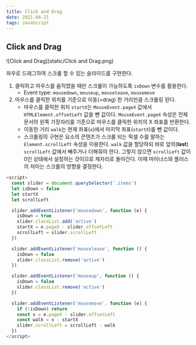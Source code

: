```yaml
---
title: Click and Drag
date: 2021-04-21
tags: JavaScript
---
```


## Click and Drag

![Click and Drag](static/Click and Drag.png)

좌우로 드래그하여 스크롤 할 수 있는 슬라이드를 구현한다.

1. 클릭하고 마우스를 움직였을 때만 스크롤이 가능하도록 `isDown` 변수를 활용한다.
   - Event type: `mousedown`, `mouseup`, `mouseleave`, `mousemove`
2. 마우스를 클릭한 위치를 기준으로 이동(=drag) 한 거리만큼 스크롤링 된다.
   - 마우스를 클릭한 위치 `startX`는 `MouseEvent.pageX` 값에서 `HTMLElement.offsetLeft` 값을 뺀 값이다. `MouseEvent.pageX` 속성은 전체 문서의 왼쪽 가장자리를 기준으로 마우스를 클릭한 위치의 X 좌표를 반환한다.
   - 이동한 거리 `walk`는 현재 좌표(`x`)에서 마지막 좌표(`startX`)를 뺀 값이다.
   - 스크롤링의 구현은 요소의 콘텐츠가 스크롤 되는 픽셀 수를 말하는 `Element.scrollLeft` 속성을 이용한다. `walk` 값을 할당하되 바로 앞의(**last**) `scrollLeft` 값에서 빼주거나 더해줘야 한다. 그렇지 않으면 `scrollLeft` 값이 0인 상태에서 설정하는 것이므로 제자리로 돌아간다. 이때 마이너스와 플러스의 차이는 스크롤의 방향을 결정한다.

```javascript
<script>
  const slider = document.querySelector('.items')
  let isDown = false
  let startX
  let scrollLeft

  slider.addEventListener('mousedown', function (e) {
    isDown = true
    slider.classList.add('active')
    startX = e.pageX - slider.offsetLeft
    scrollLeft = slider.scrollLeft
  })

  slider.addEventListener('mouseleave', function () {
    isDown = false
    slider.classList.remove('active')
  })

  slider.addEventListener('mouseup', function () {
    isDown = false
    slider.classList.remove('active')
  })

  slider.addEventListener('mousemove', function (e) {
    if (!isDown) return
    const x = e.pageX - slider.offsetLeft
    const walk = x - startX
    slider.scrollLeft = scrollLeft - walk
  })
</script>
```
